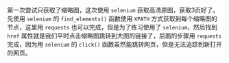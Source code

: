 第一次尝试只获取了缩略图，这次使用 `selenium` 获取高清原图，获取3页好了。  
先使用 `selenium` 的 `find_elements()` 函数使用 `XPATH` 方式获取到每个缩略图的节点，这里用 `requests` 也可以完成，但是为了练习使用了
`selenium`，然后找到 `href` 属性就是我们平时点击缩略图跳转到大图的链接了，后面的步骤用 `requests` 完成，因为用 `selenium` 的 `click()` 
函数虽然能跳转网页，但是无法追踪到新打开的网页。